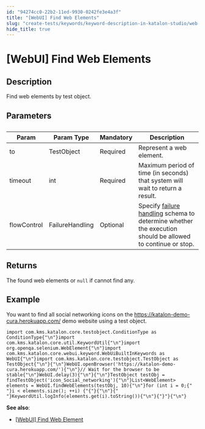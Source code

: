 ```yaml
---
id: "94274cc0-22b2-11ed-9930-0242fe3e4a3f"
title: "[WebUI] Find Web Elements"
slug: "create-tests/keywords/keyword-description-in-katalon-studio/web-ui-keywords/webui-find-web-elements"
hide_title: true
---
```


# <a id="id_0" class="anchor_top_offset"/><a id="ariaid-title1" class="anchor_top_offset"/>[WebUI] Find Web Elements


## <a id="id_0__id_1" class="anchor_top_offset"/>Description

              
<p xmlns="http://www.w3.org/1999/xhtml" className="p">Find web elements by test object.</p> 
      

## <a id="id_0__id_2" class="anchor_top_offset"/>Parameters

              
<table xmlns="http://www.w3.org/1999/xhtml" className="table anchor_top_offset" id="id_0__84fe9993-b328-4fd9-8cd9-4f7b1ded992a"><caption /><thead className="thead"><tr className><th className="entry anchor_top_offset" id="id_0__84fe9993-b328-4fd9-8cd9-4f7b1ded992a__entry__1">Param</th><th className="entry anchor_top_offset" id="id_0__84fe9993-b328-4fd9-8cd9-4f7b1ded992a__entry__2">Param Type</th><th className="entry anchor_top_offset" id="id_0__84fe9993-b328-4fd9-8cd9-4f7b1ded992a__entry__3">Mandatory</th><th className="entry anchor_top_offset" id="id_0__84fe9993-b328-4fd9-8cd9-4f7b1ded992a__entry__4">Description</th></tr></thead><tbody className="tbody"><tr className><td className="entry" headers="id_0__84fe9993-b328-4fd9-8cd9-4f7b1ded992a__entry__1 id_0__84fe9993-b328-4fd9-8cd9-4f7b1ded992a__entry__2 id_0__84fe9993-b328-4fd9-8cd9-4f7b1ded992a__entry__3 id_0__84fe9993-b328-4fd9-8cd9-4f7b1ded992a__entry__4 ">to</td><td className="entry" headers="id_0__84fe9993-b328-4fd9-8cd9-4f7b1ded992a__entry__1 id_0__84fe9993-b328-4fd9-8cd9-4f7b1ded992a__entry__2 id_0__84fe9993-b328-4fd9-8cd9-4f7b1ded992a__entry__3 id_0__84fe9993-b328-4fd9-8cd9-4f7b1ded992a__entry__4 ">TestObject</td><td className="entry" headers="id_0__84fe9993-b328-4fd9-8cd9-4f7b1ded992a__entry__1 id_0__84fe9993-b328-4fd9-8cd9-4f7b1ded992a__entry__2 id_0__84fe9993-b328-4fd9-8cd9-4f7b1ded992a__entry__3 id_0__84fe9993-b328-4fd9-8cd9-4f7b1ded992a__entry__4 ">Required</td><td className="entry" headers="id_0__84fe9993-b328-4fd9-8cd9-4f7b1ded992a__entry__1 id_0__84fe9993-b328-4fd9-8cd9-4f7b1ded992a__entry__2 id_0__84fe9993-b328-4fd9-8cd9-4f7b1ded992a__entry__3 id_0__84fe9993-b328-4fd9-8cd9-4f7b1ded992a__entry__4 ">Represent a web element.</td></tr><tr className><td className="entry" headers="id_0__84fe9993-b328-4fd9-8cd9-4f7b1ded992a__entry__1 id_0__84fe9993-b328-4fd9-8cd9-4f7b1ded992a__entry__2 id_0__84fe9993-b328-4fd9-8cd9-4f7b1ded992a__entry__3 id_0__84fe9993-b328-4fd9-8cd9-4f7b1ded992a__entry__4 ">timeout</td><td className="entry" headers="id_0__84fe9993-b328-4fd9-8cd9-4f7b1ded992a__entry__1 id_0__84fe9993-b328-4fd9-8cd9-4f7b1ded992a__entry__2 id_0__84fe9993-b328-4fd9-8cd9-4f7b1ded992a__entry__3 id_0__84fe9993-b328-4fd9-8cd9-4f7b1ded992a__entry__4 ">int</td><td className="entry" headers="id_0__84fe9993-b328-4fd9-8cd9-4f7b1ded992a__entry__1 id_0__84fe9993-b328-4fd9-8cd9-4f7b1ded992a__entry__2 id_0__84fe9993-b328-4fd9-8cd9-4f7b1ded992a__entry__3 id_0__84fe9993-b328-4fd9-8cd9-4f7b1ded992a__entry__4 ">Required</td><td className="entry" headers="id_0__84fe9993-b328-4fd9-8cd9-4f7b1ded992a__entry__1 id_0__84fe9993-b328-4fd9-8cd9-4f7b1ded992a__entry__2 id_0__84fe9993-b328-4fd9-8cd9-4f7b1ded992a__entry__3 id_0__84fe9993-b328-4fd9-8cd9-4f7b1ded992a__entry__4 ">Maximum period of time (in seconds) that system will wait to         return a result.</td></tr><tr className><td className="entry" headers="id_0__84fe9993-b328-4fd9-8cd9-4f7b1ded992a__entry__1 id_0__84fe9993-b328-4fd9-8cd9-4f7b1ded992a__entry__2 id_0__84fe9993-b328-4fd9-8cd9-4f7b1ded992a__entry__3 id_0__84fe9993-b328-4fd9-8cd9-4f7b1ded992a__entry__4 ">flowControl</td><td className="entry" headers="id_0__84fe9993-b328-4fd9-8cd9-4f7b1ded992a__entry__1 id_0__84fe9993-b328-4fd9-8cd9-4f7b1ded992a__entry__2 id_0__84fe9993-b328-4fd9-8cd9-4f7b1ded992a__entry__3 id_0__84fe9993-b328-4fd9-8cd9-4f7b1ded992a__entry__4 ">FailureHandling</td><td className="entry" headers="id_0__84fe9993-b328-4fd9-8cd9-4f7b1ded992a__entry__1 id_0__84fe9993-b328-4fd9-8cd9-4f7b1ded992a__entry__2 id_0__84fe9993-b328-4fd9-8cd9-4f7b1ded992a__entry__3 id_0__84fe9993-b328-4fd9-8cd9-4f7b1ded992a__entry__4 ">Optional</td><td className="entry" headers="id_0__84fe9993-b328-4fd9-8cd9-4f7b1ded992a__entry__1 id_0__84fe9993-b328-4fd9-8cd9-4f7b1ded992a__entry__2 id_0__84fe9993-b328-4fd9-8cd9-4f7b1ded992a__entry__3 id_0__84fe9993-b328-4fd9-8cd9-4f7b1ded992a__entry__4 ">Specify <a className="xref" href="/maintain/configure-failure-handling-settings-in-katalon-studio">failure           handling</a> schema to determine whether the execution should         be allowed to continue or stop.</td></tr></tbody></table> 
      

## <a id="id_0__id_3" class="anchor_top_offset"/>Returns

              
<p xmlns="http://www.w3.org/1999/xhtml" className="p">The found web elements or <code className="ph codeph">null</code> if cannot find   any.</p> 
      

## <a id="id_0__id_4" class="anchor_top_offset"/>Example

              
<p xmlns="http://www.w3.org/1999/xhtml" className="p">You want to find all social networking icons on the <a className="xref j-external-link" href="https://katalon-demo-cura.herokuapp.com/" target="_blank">https://katalon-demo-cura.herokuapp.com/</a>   demo website using a test object.</p> 
              
<pre xmlns="http://www.w3.org/1999/xhtml" className="pre codeblock"><code>import com.kms.katalon.core.testobject.ConditionType as ConditionType{"\n"}import com.kms.katalon.core.util.KeywordUtil{"\n"}import org.openqa.selenium.WebElement{"\n"}import com.kms.katalon.core.webui.keyword.WebUiBuiltInKeywords as WebUI{"\n"}import com.kms.katalon.core.testobject.TestObject as TestObject{"\n"}​{"\n"}WebUI.openBrowser('https://katalon-demo-cura.herokuapp.com/'){"\n"}// Wait for the browser to be stable{"\n"}WebUI.delay(3){"\n"}​{"\n"}TestObject testObj = findTestObject('icon_Social_networking'){"\n"}List&lt;WebElement&gt; elements = WebUI.findWebElements(testObj, 10){"\n"}for (int i = 0;{"  "}i &lt; elements.size(); ++i) {"{"}{"\n"}{"    "}KeywordUtil.logInfo(elements.get(i).toString()){"\n"}{"}"}{"\n"}</code></pre> 
            
<div xmlns="http://www.w3.org/1999/xhtml" className="p">
  <strong className="ph b">See also</strong>:<ul className="ul"><li className="li"><p className="p"><a className="xref" href="/create-tests/keywords/keyword-description-in-katalon-studio/web-ui-keywords/webui-find-web-element">[WebUI]
          Find Web Element</a></p></li></ul>
</div>
      
